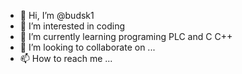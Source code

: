 - 👋 Hi, I’m @budsk1
- 👀 I’m interested in coding 
- 🌱 I’m currently learning programing PLC and C C++
- 💞️ I’m looking to collaborate on ...
- 📫 How to reach me ...

<!---
budsk1/budsk1 is a ✨ special ✨ repository because its `README.md` (this file) appears on your GitHub profile.
You can click the Preview link to take a look at your changes.
--->
